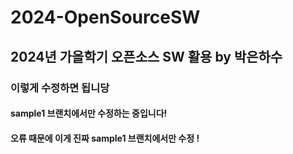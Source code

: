 # 2024-OpenSourceSW

## 2024년 가을학기 오픈소스 SW 활용 by 박은하수

### 이렇게 수정하면 됩니당

#### sample1 브랜치에서만 수정하는 중입니다!
#### 오류 때문에 이게 진짜 sample1 브랜치에서만 수정 !
